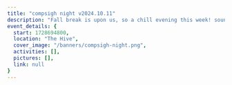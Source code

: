 ```yaml
---
title: "compsigh night v2024.10.11"
description: "Fall break is upon us, so a chill evening this week! sound off in #general if you have ideas for fun Fall themed things we should do :)"
event_details: {
  start: 1728694800,
  location: "The Hive",
  cover_image: "/banners/compsigh-night.png",
  activities: [],
  pictures: [],
  link: null
}
---
```

